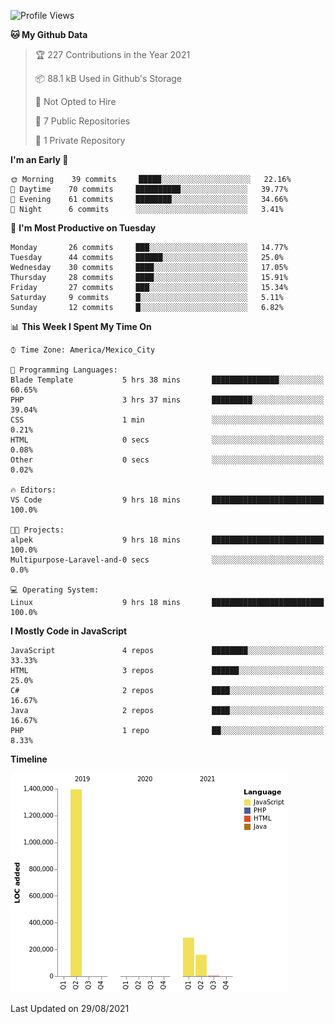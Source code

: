 <!--START_SECTION:waka-->
![Profile Views](http://img.shields.io/badge/Profile%20Views-1-blue)

**🐱 My Github Data** 

> 🏆 227 Contributions in the Year 2021
 > 
> 📦 88.1 kB Used in Github's Storage 
 > 
> 🚫 Not Opted to Hire
 > 
> 📜 7 Public Repositories 
 > 
> 🔑 1 Private Repository 
 > 
**I'm an Early 🐤** 

```text
🌞 Morning    39 commits     █████░░░░░░░░░░░░░░░░░░░░   22.16% 
🌆 Daytime    70 commits     ██████████░░░░░░░░░░░░░░░   39.77% 
🌃 Evening    61 commits     ████████░░░░░░░░░░░░░░░░░   34.66% 
🌙 Night      6 commits      ░░░░░░░░░░░░░░░░░░░░░░░░░   3.41%

```
📅 **I'm Most Productive on Tuesday** 

```text
Monday       26 commits     ███░░░░░░░░░░░░░░░░░░░░░░   14.77% 
Tuesday      44 commits     ██████░░░░░░░░░░░░░░░░░░░   25.0% 
Wednesday    30 commits     ████░░░░░░░░░░░░░░░░░░░░░   17.05% 
Thursday     28 commits     ████░░░░░░░░░░░░░░░░░░░░░   15.91% 
Friday       27 commits     ███░░░░░░░░░░░░░░░░░░░░░░   15.34% 
Saturday     9 commits      █░░░░░░░░░░░░░░░░░░░░░░░░   5.11% 
Sunday       12 commits     █░░░░░░░░░░░░░░░░░░░░░░░░   6.82%

```


📊 **This Week I Spent My Time On** 

```text
⌚︎ Time Zone: America/Mexico_City

💬 Programming Languages: 
Blade Template           5 hrs 38 mins       ███████████████░░░░░░░░░░   60.65% 
PHP                      3 hrs 37 mins       █████████░░░░░░░░░░░░░░░░   39.04% 
CSS                      1 min               ░░░░░░░░░░░░░░░░░░░░░░░░░   0.21% 
HTML                     0 secs              ░░░░░░░░░░░░░░░░░░░░░░░░░   0.08% 
Other                    0 secs              ░░░░░░░░░░░░░░░░░░░░░░░░░   0.02%

🔥 Editors: 
VS Code                  9 hrs 18 mins       █████████████████████████   100.0%

🐱‍💻 Projects: 
alpek                    9 hrs 18 mins       █████████████████████████   100.0% 
Multipurpose-Laravel-and-0 secs              ░░░░░░░░░░░░░░░░░░░░░░░░░   0.0%

💻 Operating System: 
Linux                    9 hrs 18 mins       █████████████████████████   100.0%

```

**I Mostly Code in JavaScript** 

```text
JavaScript               4 repos             ████████░░░░░░░░░░░░░░░░░   33.33% 
HTML                     3 repos             ██████░░░░░░░░░░░░░░░░░░░   25.0% 
C#                       2 repos             ████░░░░░░░░░░░░░░░░░░░░░   16.67% 
Java                     2 repos             ████░░░░░░░░░░░░░░░░░░░░░   16.67% 
PHP                      1 repo              ██░░░░░░░░░░░░░░░░░░░░░░░   8.33%

```


**Timeline**

![Chart not found](https://raw.githubusercontent.com/JorgeGinez/JorgeGinez/main/charts/bar_graph.png) 


 Last Updated on 29/08/2021
<!--END_SECTION:waka-->
